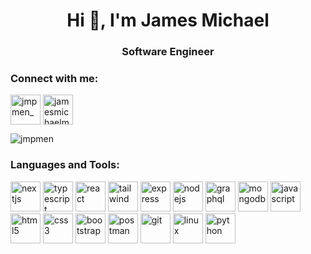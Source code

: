 <style>
    a ,a:hover {
        text-decoration: none;
    }
</style>

<h1 align="center">Hi 👋, I'm James Michael</h1>
<h3 align="center">Software Engineer</h3>

<h3 align="left">Connect with me:</h3>
<p align="left">
    <a href="https://twitter.com/jmpmen_" target="blank">
        <img align="center"
            src="https://cdn.jsdelivr.net/gh/devicons/devicon@latest/icons/twitter/twitter-original.svg"
            alt="jmpmen_"
            height="48"
            width="48"
        />
    </a>
    <a href="https://linkedin.com/in/jamesmichaelmendoza" target="blank">
        <img align="center"
            src="https://cdn.jsdelivr.net/gh/devicons/devicon@latest/icons/linkedin/linkedin-original.svg"
            alt="jamesmichaelmendoza" 
            height="48" 
            width="48" 
        />
    </a>
</p>

<p>
    <img align="center"
        src="https://github-readme-streak-stats.herokuapp.com/?user=jmpmen&theme=dark-smoky&hide_border=true"
        alt="jmpmen" />
</p>

<h3 align="left">Languages and Tools:</h3>
<p align="left">
    <a href="https://nextjs.org/" target="_blank" rel="noreferrer">
        <img
            src="https://cdn.jsdelivr.net/gh/devicons/devicon@latest/icons/nextjs/nextjs-original.svg" 
            alt="nextjs"
            width="48" 
            height="48"
            title="NextJS"
        />
    </a>
    <a href="https://www.typescriptlang.org/" target="_blank" rel="noreferrer">
        <img
            src="https://cdn.jsdelivr.net/gh/devicons/devicon@latest/icons/typescript/typescript-original.svg"
            alt="typescript"
            width="48"
            height="48"
            title="Typescript"
        />
    </a>
    <a href="https://reactjs.org/" target="_blank" rel="noreferrer">
        <img
            src="https://cdn.jsdelivr.net/gh/devicons/devicon@latest/icons/react/react-original.svg"
            alt="react"
            width="48"
            height="48"
            title="React"
        />
    </a>
    <a href="https://tailwindcss.com/" target="_blank" rel="noreferrer">
        <img
            src="https://cdn.jsdelivr.net/gh/devicons/devicon@latest/icons/tailwindcss/tailwindcss-original.svg"
            alt="tailwind"
            width="48"
            height="48"
            title="Tailwind"
        />
    </a>
        <a href="https://expressjs.com" target="_blank" rel="noreferrer">
        <img
            src="https://cdn.jsdelivr.net/gh/devicons/devicon@latest/icons/express/express-original.svg"
            alt="express"
            width="48"
            height="48"
            title="Express"
        />
    </a>
    <a href="https://nodejs.org" target="_blank" rel="noreferrer">
        <img
            src="https://cdn.jsdelivr.net/gh/devicons/devicon@latest/icons/nodejs/nodejs-original.svg"
            alt="nodejs"
            width="48"
            height="48"
            title="NodeJS"
        />
    </a>
    <a href="https://graphql.org/" target="_blank" rel="noreferrer">
        <img
            src="https://cdn.jsdelivr.net/gh/devicons/devicon@latest/icons/graphql/graphql-plain.svg"
            alt="graphql"
            width="48"
            height="48"
            title="GraphQL"
        />
    </a>
    <a href="https://www.mongodb.com/" target="_blank" rel="noreferrer">
        <img
            src="https://cdn.jsdelivr.net/gh/devicons/devicon@latest/icons/mongodb/mongodb-original.svg"
            alt="mongodb"
            width="48"
            height="48"
            title="MongoDB"
        />
    </a>
    <a href="https://developer.mozilla.org/en-US/docs/Web/JavaScript" target="_blank" rel="noreferrer">
        <img
            src="https://cdn.jsdelivr.net/gh/devicons/devicon@latest/icons/javascript/javascript-original.svg"
            alt="javascript"
            width="48"
            height="48"
            title="JavaScript"
        />
    </a>
    <a href="https://www.w3.org/html/" target="_blank" rel="noreferrer">
        <img
            src="https://cdn.jsdelivr.net/gh/devicons/devicon@latest/icons/html5/html5-original.svg"
            alt="html5"
            width="48"
            height="48"
            title="HTML"
        />
    </a>
    <a href="https://www.w3schools.com/css/" target="_blank" rel="noreferrer">
        <img
            src="https://cdn.jsdelivr.net/gh/devicons/devicon@latest/icons/css3/css3-original.svg"
            alt="css3"
            width="48"
            height="48"
            title="CSS"
        />
    </a>
    <a href="https://getbootstrap.com" target="_blank" rel="noreferrer">
        <img
            src="https://cdn.jsdelivr.net/gh/devicons/devicon@latest/icons/bootstrap/bootstrap-original.svg"
            alt="bootstrap"
            width="48"
            height="48"
            title="Bootstrap"
        />
    </a>
    <a href="https://postman.com" target="_blank" rel="noreferrer">
        <img
            src="https://cdn.jsdelivr.net/gh/devicons/devicon@latest/icons/postman/postman-original.svg"
            alt="postman"
            width="48"
            height="48"
            title="Postman"
        />
    </a>
    <a href="https://git-scm.com/" target="_blank" rel="noreferrer">
        <img
            src="https://cdn.jsdelivr.net/gh/devicons/devicon@latest/icons/git/git-original.svg"
            alt="git"
            width="48"
            height="48"
            title="Git"
        />
    </a>
    <a href="https://www.linux.org/" target="_blank" rel="noreferrer">
        <img
            src="https://cdn.jsdelivr.net/gh/devicons/devicon@latest/icons/linux/linux-original.svg"
            alt="linux"
            width="48"
            height="48"
            title="Linux"
        />
    </a>
    <a href="https://www.python.org" target="_blank" rel="noreferrer">
        <img
            src="https://cdn.jsdelivr.net/gh/devicons/devicon@latest/icons/python/python-original.svg"
            alt="python"
            width="48"
            height="48"
            title="Python"
        />
    </a>
</p>